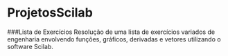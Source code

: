 # ProjetosScilab

###Lista de Exercícios
Resolução de uma lista de exercícios variados de engenharia envolvendo funções, gráficos, derivadas e vetores utilizando o software Scilab.
